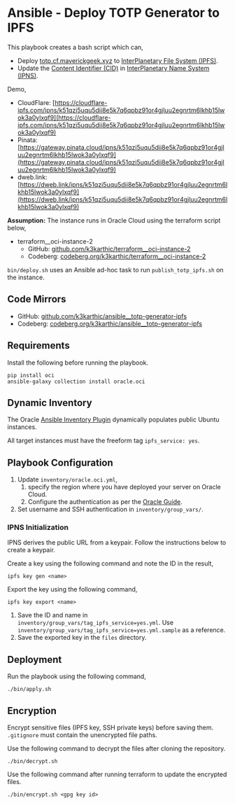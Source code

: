 # Ansible - Deploy TOTP Generator to IPFS

This playbook creates a bash script which can,
* Deploy [totp.cf.maverickgeek.xyz](https://totp.cf.maverickgeek.xyz/) to [InterPlanetary File System (IPFS)](https://ipfs.io/).
* Update the [Content Identifier (CID)](https://docs.ipfs.io/concepts/content-addressing/) in [InterPlanetary Name System (IPNS)](https://docs.ipfs.io/concepts/ipns/).

Demo,
* CloudFlare: [https://cloudflare-ipfs.com/ipns/k51qzi5uqu5dii8e5k7q6qpbz91or4gjluu2egnrtm6lkhb15lwok3a0ylxqf9](https://cloudflare-ipfs.com/ipns/k51qzi5uqu5dii8e5k7q6qpbz91or4gjluu2egnrtm6lkhb15lwok3a0ylxqf9)
* Pinata: [https://gateway.pinata.cloud/ipns/k51qzi5uqu5dii8e5k7q6qpbz91or4gjluu2egnrtm6lkhb15lwok3a0ylxqf9](https://gateway.pinata.cloud/ipns/k51qzi5uqu5dii8e5k7q6qpbz91or4gjluu2egnrtm6lkhb15lwok3a0ylxqf9)
* dweb.link: [https://dweb.link/ipns/k51qzi5uqu5dii8e5k7q6qpbz91or4gjluu2egnrtm6lkhb15lwok3a0ylxqf9](https://dweb.link/ipns/k51qzi5uqu5dii8e5k7q6qpbz91or4gjluu2egnrtm6lkhb15lwok3a0ylxqf9)

**Assumption:** The instance runs in Oracle Cloud using the terraform script below,
* terraform__oci-instance-2
    * GitHub: [github.com/k3karthic/terraform__oci-instance-2](https://github.com/k3karthic/terraform__oci-instance-2)
    * Codeberg: [codeberg.org/k3karthic/terraform__oci-instance-2](https://codeberg.org/k3karthic/terraform__oci-instance-2)

`bin/deploy.sh` uses an Ansible ad-hoc task to run `publish_totp_ipfs.sh` on the instance.

## Code Mirrors

* GitHub: [github.com/k3karthic/ansible__totp-generator-ipfs](https://github.com/k3karthic/ansible__totp-generator-ipfs)
* Codeberg: [codeberg.org/k3karthic/ansible__totp-generator-ipfs](https://codeberg.org/k3karthic/ansible__totp-generator-ipfs)

## Requirements

Install the following before running the playbook.
```
pip install oci
ansible-galaxy collection install oracle.oci
```

## Dynamic Inventory

The Oracle [Ansible Inventory Plugin](https://docs.oracle.com/en-us/iaas/Content/API/SDKDocs/ansibleinventoryintro.htm) dynamically populates public Ubuntu instances.

All target instances must have the freeform tag `ipfs_service: yes`.

## Playbook Configuration

1. Update `inventory/oracle.oci.yml`,
    1. specify the region where you have deployed your server on Oracle Cloud.
    1. Configure the authentication as per the [Oracle Guide](https://docs.oracle.com/en-us/iaas/Content/API/Concepts/sdkconfig.htm#SDK_and_CLI_Configuration_File).
1. Set username and SSH authentication in `inventory/group_vars/`.

### IPNS Initialization

IPNS derives the public URL from a keypair. Follow the instructions below to create a keypair.

Create a key using the following command and note the ID in the result,
```
ipfs key gen <name>
```

Export the key using the following command,
```
ipfs key export <name>
```

1. Save the ID and name in `inventory/group_vars/tag_ipfs_service=yes.yml`. Use `inventory/group_vars/tag_ipfs_service=yes.yml.sample` as a reference.
1. Save the exported key in the `files` directory.

## Deployment

Run the playbook using the following command,
```
./bin/apply.sh
```

## Encryption

Encrypt sensitive files (IPFS key, SSH private keys) before saving them. `.gitignore` must contain the unencrypted file paths.

Use the following command to decrypt the files after cloning the repository.

```
./bin/decrypt.sh
```

Use the following command after running terraform to update the encrypted files.

```
./bin/encrypt.sh <gpg key id>
```
